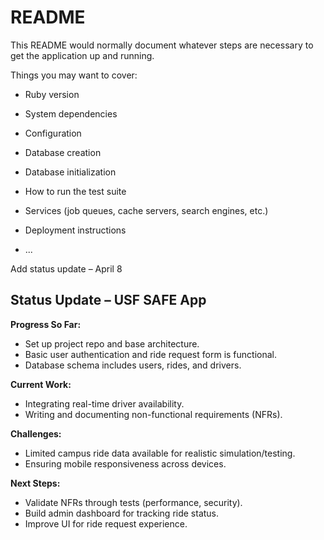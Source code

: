 # README

This README would normally document whatever steps are necessary to get the
application up and running.

Things you may want to cover:

* Ruby version

* System dependencies

* Configuration

* Database creation

* Database initialization

* How to run the test suite

* Services (job queues, cache servers, search engines, etc.)

* Deployment instructions

* ...

Add status update – April 8
## Status Update – USF SAFE App

**Progress So Far:**
- Set up project repo and base architecture.
- Basic user authentication and ride request form is functional.
- Database schema includes users, rides, and drivers.

**Current Work:**
- Integrating real-time driver availability.
- Writing and documenting non-functional requirements (NFRs).

**Challenges:**
- Limited campus ride data available for realistic simulation/testing.
- Ensuring mobile responsiveness across devices.

**Next Steps:**
- Validate NFRs through tests (performance, security).
- Build admin dashboard for tracking ride status.
- Improve UI for ride request experience.
